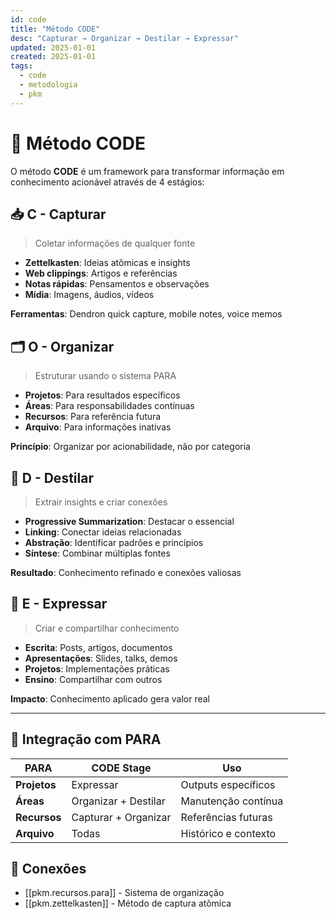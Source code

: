 ```yaml
---
id: code
title: "Método CODE"
desc: "Capturar → Organizar → Destilar → Expressar"
updated: 2025-01-01
created: 2025-01-01
tags:
  - code
  - metodologia
  - pkm
---
```


# 🔄 Método CODE

O método **CODE** é um framework para transformar informação em conhecimento acionável através de 4 estágios:

## 📥 **C** - Capturar
>
> Coletar informações de qualquer fonte

- **Zettelkasten**: Ideias atômicas e insights
- **Web clippings**: Artigos e referências
- **Notas rápidas**: Pensamentos e observações
- **Mídia**: Imagens, áudios, vídeos

**Ferramentas**: Dendron quick capture, mobile notes, voice memos

## 🗂️ **O** - Organizar  
>
> Estruturar usando o sistema PARA

- **Projetos**: Para resultados específicos
- **Áreas**: Para responsabilidades contínuas  
- **Recursos**: Para referência futura
- **Arquivo**: Para informações inativas

**Princípio**: Organizar por acionabilidade, não por categoria

## 💎 **D** - Destilar
>
> Extrair insights e criar conexões

- **Progressive Summarization**: Destacar o essencial
- **Linking**: Conectar ideias relacionadas
- **Abstração**: Identificar padrões e princípios
- **Síntese**: Combinar múltiplas fontes

**Resultado**: Conhecimento refinado e conexões valiosas

## 🚀 **E** - Expressar
>
> Criar e compartilhar conhecimento

- **Escrita**: Posts, artigos, documentos
- **Apresentações**: Slides, talks, demos
- **Projetos**: Implementações práticas
- **Ensino**: Compartilhar com outros

**Impacto**: Conhecimento aplicado gera valor real

---

## 🔗 Integração com PARA

| PARA | CODE Stage | Uso |
|------|------------|-----|
| **Projetos** | Expressar | Outputs específicos |
| **Áreas** | Organizar + Destilar | Manutenção contínua |
| **Recursos** | Capturar + Organizar | Referências futuras |
| **Arquivo** | Todas | Histórico e contexto |

## 🔗 Conexões

- [[pkm.recursos.para]] - Sistema de organização
- [[pkm.zettelkasten]] - Método de captura atômica
